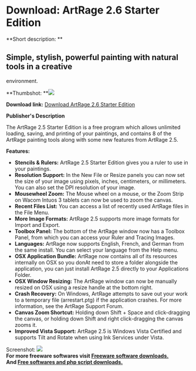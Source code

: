 # Download: ArtRage 2.6 Starter Edition

**Short description: **

## Simple, stylish, powerful painting with natural tools in a creative
environment.

  
**Thumbshot: **![](http://www.freewarefiles.com/screenshot/artrage2_md.jpg)   
  
**Download link:** [Download ArtRage 2.6 Starter Edition](http://freesoftwares.boysofts.com/ArtRage-Starter-Edition_program_35215.html)  
  

**Publisher's Description**  
  

The ArtRage 2.5 Starter Edition is a free program which allows unlimited
loading, saving, and printing of your paintings, and contains 8 of the ArtRage
painting tools along with some new features from ArtRage 2.5.

**Features:**

  * **Stencils & Rulers:** ArtRage 2.5 Starter Edition gives you a ruler to use in your paintings. 
  * **Resolution Support:** In the New File or Resize panels you can now set the size of your image using pixels, inches, centimeters, or millimeters. You can also set the DPI resolution of your image. 
  * **Mousewheel Zoom:** The Mouse wheel on a mouse, or the Zoom Strip on Wacom Intuos 3 tablets can now be used to zoom the canvas. 
  * **Recent Files List:** You can access a list of recently used ArtRage files in the File Menu. 
  * **More Image Formats:** ArtRage 2.5 supports more image formats for Import and Export. 
  * **Toolbox Panel:** The bottom of the ArtRage window now has a Toolbox Panel, from which you can access your Ruler and Tracing Images. 
  * **Languages:** ArtRage now supports English, French, and German from the same install. You can select your language from the Help menu. 
  * **OSX Application Bundle:** ArtRage now contains all of its resources internally on OSX so you donAt need to store a folder alongside the application, you can just install ArtRage 2.5 directly to your Applications Folder. 
  * **OSX Window Resizing:** The ArtRage window can now be manually resized on OSX using a resize handle at the bottom right. 
  * **Crash Recovery:** On Windows, ArtRage attempts to save out your work to a temporary file (arrestart.ptg) if the application crashes. For more information, see the ArtRage Support Forum. 
  * **Canvas Zoom Shortcut:** Holding down Shift + Space and click-dragging the canvas, or holding down Shift and right click-dragging the canvas zooms it. 
  * **Improved Vista Support:** ArtRage 2.5 is Windows Vista Certified and supports Tilt and Rotate when using Ink Services under Vista. 

  
  
Screenshot: ![](http://www.freewarefiles.com/screenshot/artrage2.jpg)  
**For more freeware softwares visit [Freeware software downloads.](http://freesoftwares.boysofts.com/)**   
**And [Free softwares and php script downloads.](http://www.boysofts.com/)**

